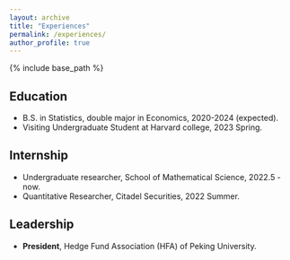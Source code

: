 ```yaml
---
layout: archive
title: "Experiences"
permalink: /experiences/
author_profile: true
---
```

{% include base_path %}

## Education

+ B.S. in Statistics, double major in Economics, 2020-2024 (expected).
+ Visiting Undergraduate Student at Harvard college, 2023 Spring.

## Internship

+ Undergraduate researcher, School of Mathematical Science, 2022.5 - now.
+ Quantitative Researcher, Citadel Securities, 2022 Summer.

## Leadership

+ **President**, Hedge Fund Association (HFA) of Peking University.
